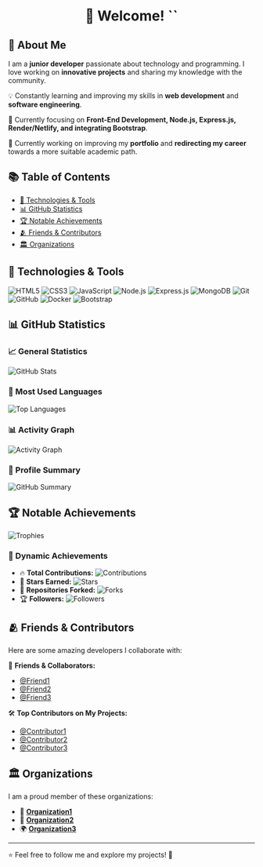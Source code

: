 <h1 align="center" >👋 Welcome! `</programmers>`</h1>

## 🚀 About Me
I am a **junior developer** passionate about technology and programming. I love working on **innovative projects** and sharing my knowledge with the community.

💡 Constantly learning and improving my skills in **web development** and **software engineering**.

🎯 Currently focusing on **Front-End Development, Node.js, Express.js, Render/Netlify, and integrating Bootstrap**.

📢 Currently working on improving my **portfolio** and **redirecting my career** towards a more suitable academic path.

## 📚 Table of Contents
- [🔧 Technologies & Tools](#-technologies--tools)
- [📊 GitHub Statistics](#-github-statistics)
- [🏆 Notable Achievements](#-notable-achievements)
- [🫂 Friends & Contributors](#-friends--contributors)
- [🏛️ Organizations](#-organizations)

## 🔧 Technologies & Tools
![HTML5](https://img.shields.io/badge/-HTML5-E34F26?style=flat-square&logo=html5&logoColor=white)
![CSS3](https://img.shields.io/badge/-CSS3-1572B6?style=flat-square&logo=css3)
![JavaScript](https://img.shields.io/badge/-JavaScript-F7DF1E?style=flat-square&logo=javascript&logoColor=black)
![Node.js](https://img.shields.io/badge/-Node.js-339933?style=flat-square&logo=node.js&logoColor=white)
![Express.js](https://img.shields.io/badge/-Express.js-000000?style=flat-square&logo=express&logoColor=white)
![MongoDB](https://img.shields.io/badge/-MongoDB-47A248?style=flat-square&logo=mongodb&logoColor=white)
![Git](https://img.shields.io/badge/-Git-F05032?style=flat-square&logo=git&logoColor=white)
![GitHub](https://img.shields.io/badge/-GitHub-181717?style=flat-square&logo=github&logoColor=white)
![Docker](https://img.shields.io/badge/-Docker-2496ED?style=flat-square&logo=docker&logoColor=white)
![Bootstrap](https://img.shields.io/badge/-Bootstrap-7952B3?style=flat-square&logo=bootstrap&logoColor=white)

## 📊 GitHub Statistics
### 📈 General Statistics
![GitHub Stats](https://github-readme-stats.vercel.app/api?username=Siratchi-Business&show_icons=true&theme=dark)

### 📌 Most Used Languages
![Top Languages](https://github-readme-stats.vercel.app/api/top-langs/?username=Siratchi-Business&layout=compact&theme=dark)

### 📊 Activity Graph
![Activity Graph](https://github-readme-activity-graph.vercel.app/graph?username=Siratchi-Business&theme=github-dark)

### 🏅 Profile Summary
![GitHub Summary](https://github-profile-summary-cards.vercel.app/api/cards/profile-details?username=Siratchi-Business&theme=github_dark)

## 🏆 Notable Achievements
![Trophies](https://github-profile-trophy.vercel.app/?username=Siratchi-Business&theme=darkhub)

### 🚀 Dynamic Achievements
- 🔥 **Total Contributions:** ![Contributions](https://img.shields.io/github/contributions/Siratchi-Business?color=yellow&label=Total%20Contributions)
- 🌟 **Stars Earned:** ![Stars](https://img.shields.io/github/stars/Siratchi-Business?color=brightgreen&label=Stars)
- 🍴 **Repositories Forked:** ![Forks](https://img.shields.io/github/forks/Siratchi-Business?color=blue&label=Forks)
- 🏆 **Followers:** ![Followers](https://img.shields.io/github/followers/Siratchi-Business?color=red&label=Followers)

## 🫂 Friends & Contributors
Here are some amazing developers I collaborate with:

👥 **Friends & Collaborators:**
- [@Friend1](https://github.com/Friend1)
- [@Friend2](https://github.com/Friend2)
- [@Friend3](https://github.com/Friend3)

🛠 **Top Contributors on My Projects:**
- [@Contributor1](https://github.com/Contributor1)
- [@Contributor2](https://github.com/Contributor2)
- [@Contributor3](https://github.com/Contributor3)

## 🏛️ Organizations
I am a proud member of these organizations:
- 🚀 **[Organization1](https://github.com/Organization1)**
- 🏫 **[Organization2](https://github.com/Organization2)**
- 🌍 **[Organization3](https://github.com/Organization3)**

---
⭐ Feel free to follow me and explore my projects! 🚀

